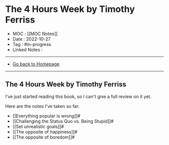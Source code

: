 # The 4 Hours Week by Timothy Ferriss
- MOC : [[MOC Notes]]
- Date : 2022-10-27
- Tag : #in-progress
- Linked Notes : 
-------------------
- [Go back to Homepage](https://misudashi.ga/)
-----

## The 4 Hours Week by Timothy Ferriss

I've just started reading this book, so I can't give a full review on it yet.

Here are the notes I've taken so far:
- [[Everything popular is wrong]]#
- [[Challenging the Status Quo vs. Being Stupid]]#
- [[Set unrealistic goals]]#
- [[The opposite of happiness]]#
- [[The opposite of boredom]]#